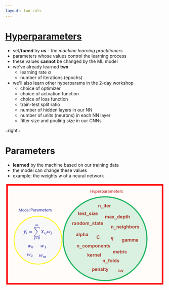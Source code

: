 ```yaml
---
layout: two-cols
---
```


# [Hyperparameters](https://towardsdatascience.com/parameters-and-hyperparameters-aa609601a9ac)

- set/***tuned*** by **us** - *the machine learning practitioners*
- parameters whose values control the learning process
- these values **cannot** be changed by the ML model
- we've already learned **two**
  * learning rate $\alpha$
  * number of iterations (epochs)
- we'll also learn other hyperparams in the 2-day workshop
  * choice of optimizer
  * choice of actvation function
  * choice of loss function
  * train-test split ratio
  * number of hidden layers in our NN
  * number of units (neurons) in each NN layer
  * filter size and pooling size in our CNNs

::right::

# Parameters

- **learned** by the machine based on our training data
- the model can change these values
- example: the weights $w$ of a neural network

<img class="mt-12 ml-8" alt="hyperparams" src="/images/hyperparams.png" />